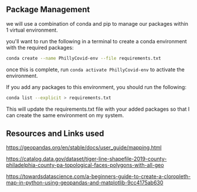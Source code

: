 ## Package Management
we will use a combination of conda and pip to manage our packages within 1 virtual environment. 

you'll want to run the following in a terminal to create a conda environment with the required packages: 

```bash
conda create --name PhillyCovid-env --file requirements.txt
```
once this is complete, run `conda activate PhillyCovid-env` to activate the environment. 

If you add any packages to this environment, you should run the following: 

```bash
conda list --explicit > requirements.txt
```
This will update the requirements.txt file with your added packages so that I can create the same environment on my system. 

## Resources and Links used

https://geopandas.org/en/stable/docs/user_guide/mapping.html

https://catalog.data.gov/dataset/tiger-line-shapefile-2019-county-philadelphia-county-pa-topological-faces-polygons-with-all-geo

https://towardsdatascience.com/a-beginners-guide-to-create-a-cloropleth-map-in-python-using-geopandas-and-matplotlib-9cc4175ab630